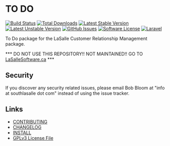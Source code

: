 # TO DO

[![Build Status](https://img.shields.io/travis/lasallecrm/lasallecrm-l5-todo-pkg/master.svg?style=flat-square)](https://travis-ci.org/lasallecrm/lasallecrm-l5-todo-pkg)
[![Total Downloads](https://img.shields.io/packagist/dt/lasallecrm/todo.svg?style=flat-square)](https://packagist.org/packages/lasallecrm/todo)
[![Latest Stable Version](https://poser.pugx.org/lasallecrm/todo/v/stable.svg)](https://packagist.org/packages/lasallecrm/todo)
[![Latest Unstable Version](https://poser.pugx.org/lasallecrm/todo/v/unstable.svg)](https://packagist.org/packages/lasallecrm/todo)
[![GitHub Issues](https://img.shields.io/github/issues/lasallecrm/lasallecrm-l5-todo-pkg.svg)](https://github.com/lasallecrm/lasallecrm-l5-todo-pkg/issues)
[![Software License](https://img.shields.io/badge/license-GPLv3-brightgreen.svg?style=flat-square)](LICENSE.md)
[![Laravel](https://img.shields.io/badge/Laravel-v5-brightgreen.svg?style=flat-square)](http://laravel.com)


To Do package for the LaSalle Customer Relationship Management package.

*** DO NOT USE THIS REPOSITORY!! NOT MAINTAINED!! GO TO [LaSalleSoftware.ca](https://lasallesoftware.ca) ***

## Security

If you discover any security related issues, please email Bob Bloom at "info at southlasalle dot com" instead of using the issue tracker.


## Links

* [CONTRIBUTING](CONTRIBUTING.md)
* [CHANGELOG](CHANGELOG.md)
* [INSTALL](INSTALL.md)
* [GPLv3 License File](LICENSE.md)



